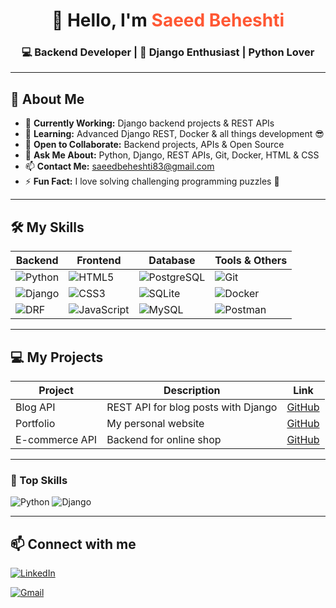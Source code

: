 <h1 align="center">👋 Hello, I'm <span style="color:#FF5733;">Saeed Beheshti</span></h1>
<h3 align="center">💻 Backend Developer | 🐍 Django Enthusiast | Python Lover</h3>

---

## 🚀 About Me
- 🔭 **Currently Working:** Django backend projects & REST APIs
- 🌱 **Learning:** Advanced Django REST, Docker & all things development 😎
- 👯 **Open to Collaborate:** Backend projects, APIs & Open Source
- 💬 **Ask Me About:** Python, Django, REST APIs, Git, Docker, HTML & CSS
- 📫 **Contact Me:** <a href="mailto:saeedbeheshti83@gmail.com">saeedbeheshti83@gmail.com</a>
- ⚡ **Fun Fact:** I love solving challenging programming puzzles 🧩


---

## 🛠️ My Skills

| Backend | Frontend | Database | Tools & Others |
|---------|----------|----------|----------------|
| ![Python](https://img.shields.io/badge/-Python-3776AB?style=flat-square&logo=python&logoColor=white) | ![HTML5](https://img.shields.io/badge/-HTML5-E34F26?style=flat-square&logo=html5&logoColor=white) | ![PostgreSQL](https://img.shields.io/badge/-PostgreSQL-316192?style=flat-square&logo=postgresql&logoColor=white) | ![Git](https://img.shields.io/badge/-Git-F05032?style=flat-square&logo=git&logoColor=white) |
| ![Django](https://img.shields.io/badge/-Django-092E20?style=flat-square&logo=django&logoColor=white) | ![CSS3](https://img.shields.io/badge/-CSS3-1572B6?style=flat-square&logo=css3&logoColor=white) | ![SQLite](https://img.shields.io/badge/-SQLite-07405E?style=flat-square&logo=sqlite&logoColor=white) | ![Docker](https://img.shields.io/badge/-Docker-2496ED?style=flat-square&logo=docker&logoColor=white) |
| ![DRF](https://img.shields.io/badge/-DjangoREST-092E20?style=flat-square&logo=django&logoColor=white) | ![JavaScript](https://img.shields.io/badge/-JavaScript-F7DF1E?style=flat-square&logo=javascript&logoColor=black) | ![MySQL](https://img.shields.io/badge/-MySQL-4479A1?style=flat-square&logo=mysql&logoColor=white) | ![Postman](https://img.shields.io/badge/-Postman-FF6C37?style=flat-square&logo=postman&logoColor=white) |

---

## 💻 My Projects

| Project | Description | Link |
|---------|-------------|------|
| Blog API | REST API for blog posts with Django | [GitHub](https://github.com/saeed/blog-api) |
| Portfolio | My personal website | [GitHub](https://github.com/saeed/portfolio) |
| E-commerce API | Backend for online shop | [GitHub](https://github.com/saeed/ecommerce-api) |

---

### 🐍 Top Skills
![Python](https://img.shields.io/badge/Python-90%25-3776AB?style=for-the-badge&logo=python&logoColor=white)
![Django](https://img.shields.io/badge/Django-85%25-092E20?style=for-the-badge&logo=django&logoColor=white)

---

## 📫 Connect with me

[![LinkedIn](https://img.shields.io/badge/LinkedIn-Saeed%20Beheshti-0077B5?style=for-the-badge&logo=linkedin&logoColor=white)](https://www.linkedin.com/in/saeed-beheshti-073869287/)


[![Gmail](https://img.shields.io/badge/Gmail-saeed%40example.com-D14836?style=for-the-badge&logo=gmail&logoColor=white)](mailto:saeed@example.com)
